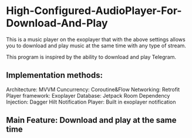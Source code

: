 # High-Configured-AudioPlayer-For-Download-And-Play


This is a music player on the exoplayer that with the above settings allows you to download and play music at the same time with any type of stream.


This program is inspired by the ability to download and play Telegram.

## Implementation methods:
Architecture: MVVM
Cuncurrency: Coroutine&Flow
Networking: Retrofit
Player framework: Exoplayer
Database: Jetpack Room
Dependency Injection: Dagger Hilt
Notification Player: Built in exoplayer notification
## Main Feature: Download and play at the same time 


